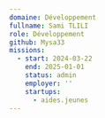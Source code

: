 ```yaml
---
domaine: Développement
fullname: Sami TLILI
role: Développement
github: Mysa33
missions:
  - start: 2024-03-22
    end: 2025-01-01
    status: admin
    employer: ''
    startups:
      - aides.jeunes
---
```

